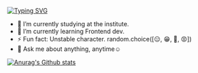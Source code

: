 [![Typing SVG](https://readme-typing-svg.demolab.com/?lines=Hi+there,+I+am+Meylis.+Currently;diving+into+captivating+world+of;web+development.&width=450)](https://git.io/typing-svg)


- 🔭 I’m currently studying at the institute.
- 🌱 I’m currently learning Frontend dev.
- ⚡ Fun fact: Unstable character. random.choice([😑️, 😁️, 🥺️, 😡️])
- 💬️ Ask me about anything, anytime☺️



[![Anurag's Github stats](https://github-readme-stats.vercel.app/api?username=sabi70&show_icons=true&theme=dark#gh-dark-mode-only)](https://github.com/anuraghazra/github-readme-stats)




